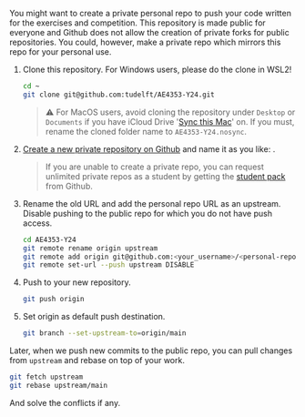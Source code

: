 You might want to create a private personal repo to push your code written for the exercises and competition. This repository is made public for everyone and Github does not allow the creation of private forks for public repositories. You could, however, make a private repo which mirrors this repo for your personal use. 

 1. Clone this repository. For Windows users, please do the clone in WSL2!
    ```bash
    cd ~
    git clone git@github.com:tudelft/AE4353-Y24.git
    ```

      > ⚠️ For MacOS users, avoid cloning the repository under `Desktop` or `Documents` if you have iCloud Drive '[Sync this Mac](https://support.apple.com/en-us/109344)' on. If you must, rename the cloned folder name to `AE4353-Y24.nosync`.

 2. [Create a new private repository on Github](https://help.github.com/articles/creating-a-new-repository/) and name it as you like: <personal-repo-name>.
    > If you are unable to create a private repo, you can request unlimited private repos as a student by getting
    > the [student pack](https://education.github.com/pack) from Github.

 3. Rename the old URL and add the personal repo URL as an upstream. Disable pushing to the public repo for which you do not have push access.
    ```bash
    cd AE4353-Y24
    git remote rename origin upstream
    git remote add origin git@github.com:<your_username>/<personal-repo-name>.git
    git remote set-url --push upstream DISABLE
    ```
 
 4. Push to your new repository.
    ```bash
    git push origin
    ```

 5. Set origin as default push destination.
    ```bash
    git branch --set-upstream-to=origin/main
    ```
    
   
Later, when we push new commits to the public repo, you can pull changes from `upstream` and rebase on top of your work.
```bash
git fetch upstream
git rebase upstream/main
```
And solve the conflicts if any.
